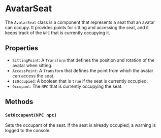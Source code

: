 # AvatarSeat

The `AvatarSeat` class is a component that represents a seat that an avatar can occupy. It provides points for sitting and accessing the seat, and it keeps track of the `NPC` that is currently occupying it.

## Properties

-   `SittingPoint`: A `Transform` that defines the position and rotation of the avatar when sitting.
-   `AccessPoint`: A `Transform` that defines the point from which the avatar can access the seat.
-   `IsOccupied`: A boolean that is `true` if the seat is currently occupied.
-   `Occupant`: The `NPC` that is currently occupying the seat.

## Methods

### `SetOccupant(NPC npc)`

Sets the occupant of the seat. If the seat is already occupied, a warning is logged to the console.
